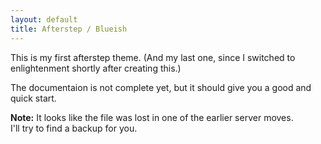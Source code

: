 ```yaml
---
layout: default
title: Afterstep / Blueish
---
```


This is my first afterstep theme.
(And my last one, since I switched to enlightenment shortly after creating this.)

The documentaion is not complete yet, but it should give you a good and quick start.

**Note:**
It looks like the file was lost in one of the earlier server moves.  
I'll try to find a backup for you.

